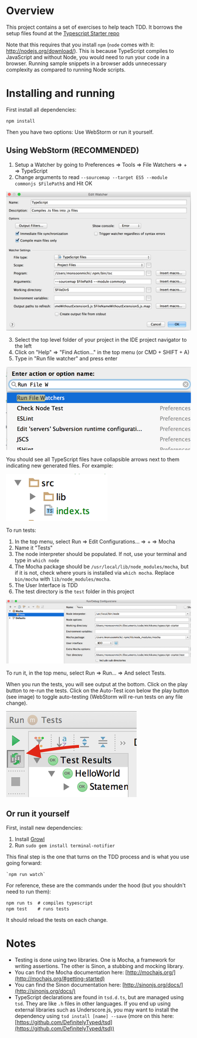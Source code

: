 # Overview

This project contains a set of exercises to help teach TDD. It borrows the setup files found at the [Typescript Starter repo](https://github.com/michikono/typescript-starter)

Note that this requires that you install `npm` (`node` comes with it: http://nodejs.org/download/). This is because TypeScript
compiles to JavaScript and without Node, you would need to run your code in a browser. Running sample snippets in a browser
adds unnecessary complexity as compared to running Node scripts.

# Installing and running

First install all dependencies:

    npm install

Then you have two options: Use WebStorm or run it yourself.

## Using WebStorm (RECOMMENDED)

1. Setup a Watcher by going to Preferences => Tools => File Watchers => + => TypeScript
2. Change arguments to read `--sourcemap --target ES5 --module commonjs $FilePath$` and Hit OK

![TypeScript File Watcher setup](./readme/images/typescript.png)

3. Select the top level folder of your project in the IDE project navigator to the left
4. Click on "Help" => "Find Action..." in the top menu (or CMD + SHIFT + A)
5. Type in "Run file watcher" and press enter

![Run dialog](./readme/images/run.png)

You should see all TypeScript files have collapsible arrows next to them indicating new generated files. For example:

![Arrow example](./readme/images/arrow.png)

To run tests:

1. In the top menu, select Run => Edit Configurations... => + => Mocha
2. Name it "Tests"
3. The node interpreter should be populated. If not, use your terminal and type in `which node`
4. The Mocha package should be `/usr/local/lib/node_modules/mocha`, but if it is not, check where yours is installed
via `which mocha`. Replace `bin/mocha` with `lib/node_modules/mocha`.
5. The User Interface is TDD
6. The test directory is the `test` folder in this project

![Mocha Runner setup](./readme/images/mocha-setup.png)

To run it, in the top menu, select Run => Run... => And select Tests.

When you run the tests, you will see output at the bottom. Click on the play button to re-run the tests. Click on the
Auto-Test icon below the play button (see image) to toggle auto-testing (WebStorm will re-run tests on any file change).

![Mocha Runner output](./readme/images/mocha.png)

## Or run it yourself

First, install new dependencies:

1. Install [Growl](http://growl.info/downloads#growlnotify)
2. Run `sudo gem install terminal-notifier`

This final step is the one that turns on the TDD process and is what you use going forward:

    `npm run watch`

For reference, these are the commands under the hood (but you shouldn't need to run them):

    npm run ts  # compiles typescript
    npm test    # runs tests

It should reload the tests on each change.

# Notes

* Testing is done using two libraries. One is Mocha, a framework for writing assertions. The other is Sinon, a
stubbing and mocking library.
* You can find the Mocha documentation here: [http://mochajs.org/](http://mochajs.org/#getting-started)
* You can find the Sinon documentation here: [http://sinonjs.org/docs/](http://sinonjs.org/docs/)
* TypeScript declarations are found in `tsd.d.ts`, but are managed using `tsd`. They are like `.h` files in other
languages. If you end up using external libraries such as Underscore.js, you may want to install the dependency
using `tsd install [name] --save` (more on this here: [https://github.com/DefinitelyTyped/tsd](https://github.com/DefinitelyTyped/tsd))